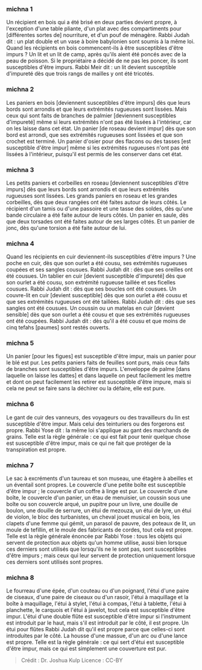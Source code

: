 
### michna 1
Un récipient en bois qui a été brisé en deux parties devient propre, à l'exception d'une table pliante, d'un plat avec des compartiments pour [différentes sortes de] nourriture, et d'un pouf de ménagère. Rabbi Judah dit : un plat double et un vase à boire babylonien sont soumis à la même loi. Quand les récipients en bois commencent-ils à être susceptibles d'être impurs ? Un lit et un lit de camp, après qu'ils aient été poncés avec de la peau de poisson. Si le propriétaire a décidé de ne pas les poncer, ils sont susceptibles d'être impurs. Rabbi Meir dit : un lit devient susceptible d'impureté dès que trois rangs de mailles y ont été tricotés.

### michna 2
Les paniers en bois [deviennent susceptibles d'être impurs] dès que leurs bords sont arrondis et que leurs extrémités rugueuses sont lissées. Mais ceux qui sont faits de branches de palmier [deviennent susceptibles d'impureté] même si leurs extrémités n'ont pas été lissées à l'intérieur, car on les laisse dans cet état. Un panier [de roseau devient impur] dès que son bord est arrondi, que ses extrémités rugueuses sont lissées et que son crochet est terminé. Un panier d'osier pour des flacons ou des tasses [est susceptible d'être impur] même si les extrémités rugueuses n'ont pas été lissées à l'intérieur, puisqu'il est permis de les conserver dans cet état.

### michna 3
Les petits paniers et corbeilles en roseau [deviennent susceptibles d'être impurs] dès que leurs bords sont arrondis et que leurs extrémités rugueuses sont lissées. Les grands paniers en roseau et les grandes corbeilles, dès que deux rangées ont été faites autour de leurs côtés. Le récipient d'un tamis ou d'une passoire et une tasse des soldes, dès qu'une bande circulaire a été faite autour de leurs côtés. Un panier en saule, dès que deux torsades ont été faites autour de ses larges côtés. Et un panier de jonc, dès qu'une torsion a été faite autour de lui.

### michna 4
Quand les récipients en cuir deviennent-ils susceptibles d'être impurs ? Une poche en cuir, dès que son ourlet a été cousu, ses extrémités rugueuses coupées et ses sangles cousues. Rabbi Judah dit : dès que ses oreilles ont été cousues. Un tablier en cuir [devient susceptible d'impureté] dès que son ourlet a été cousu, son extrémité rugueuse taillée et ses ficelles cousues. Rabbi Judah dit : dès que ses boucles ont été cousues. Un couvre-lit en cuir [devient susceptible] dès que son ourlet a été cousu et que ses extrémités rugueuses ont été taillées. Rabbi Judah dit : dès que ses sangles ont été cousues. Un coussin ou un matelas en cuir [devient sensible] dès que son ourlet a été cousu et que ses extrémités rugueuses ont été coupées. Rabbi Judah dit : dès qu'il a été cousu et que moins de cinq tefahs [paumes] sont restés ouverts.

### michna 5
Un panier [pour les figues] est susceptible d'être impur, mais un panier pour le blé est pur. Les petits paniers faits de feuilles sont purs, mais ceux faits de branches sont susceptibles d'être impurs. L'enveloppe de palme [dans laquelle on laisse les dattes] et dans laquelle on peut facilement les mettre et dont on peut facilement les retirer est susceptible d'être impure, mais si cela ne peut se faire sans la déchirer ou la défaire, elle est pure.

### michna 6
Le gant de cuir des vanneurs, des voyageurs ou des travailleurs du lin est susceptible d'être impur. Mais celui des teinturiers ou des forgerons est propre. Rabbi Yose dit : la même loi s'applique au gant des marchands de grains. Telle est la règle générale : ce qui est fait pour tenir quelque chose est susceptible d'être impur, mais ce qui ne fait que protéger de la transpiration est propre.

### michna 7
Le sac à excréments d'un taureau et son museau, une étagère à abeilles et un éventail sont propres. Le couvercle d'une petite boîte est susceptible d'être impur ; le couvercle d'un coffre à linge est pur. Le couvercle d'une boîte, le couvercle d'un panier, un étau de menuisier, un coussin sous une boîte ou son couvercle arqué, un pupitre pour un livre, une douille de boulon, une douille de serrure, un étui de mezouza, un étui de lyre, un étui de violon, le bloc des turbanistes, un cheval jouet musical en bois, les clapets d'une femme qui gémit, un parasol de pauvre, des poteaux de lit, un moule de tefillin, et le moule des fabricants de cordes, tout cela est propre. Telle est la règle générale énoncée par Rabbi Yose : tous les objets qui servent de protection aux objets qu'un homme utilise, aussi bien lorsque ces derniers sont utilisés que lorsqu'ils ne le sont pas, sont susceptibles d'être impurs ; mais ceux qui leur servent de protection uniquement lorsque ces derniers sont utilisés sont propres.

### michna 8
Le fourreau d'une épée, d'un couteau ou d'un poignard, l'étui d'une paire de ciseaux, d'une paire de ciseaux ou d'un rasoir, l'étui à maquillage et la boîte à maquillage, l'étui à stylet, l'étui à compas, l'étui à tablette, l'étui à planchette, le carquois et l'étui à javelot, tout cela est susceptible d'être impur. L'étui d'une double flûte est susceptible d'être impur si l'instrument est introduit par le haut, mais s'il est introduit par le côté, il est propre. Un étui pour flûtes Rabbi Judah dit qu'il est propre parce que celles-ci sont introduites par le côté. La housse d'une massue, d'un arc ou d'une lance est propre. Telle est la règle générale : ce qui sert d'étui est susceptible d'être impur, mais ce qui est simplement une couverture est pur.

>Crédit : Dr. Joshua Kulp
>Licence : CC-BY